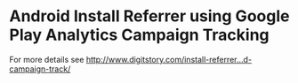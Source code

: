 # Android Install Referrer using Google Play Analytics Campaign Tracking

For more details see http://www.digitstory.com/install-referrer…d-campaign-track/
